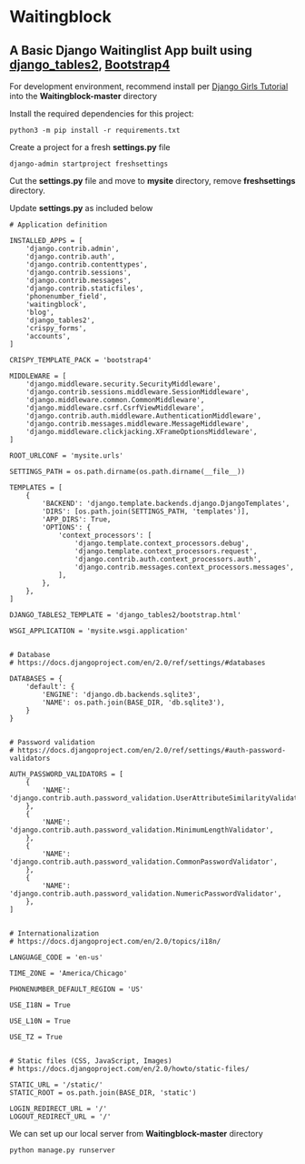 # Waitingblock
## A Basic Django Waitinglist App built using [django_tables2](https://github.com/jieter/django-tables2), [Bootstrap4](https://getbootstrap.com/)

For development environment, recommend install per [Django Girls Tutorial](https://tutorial.djangogirls.org/en/django_installation/) into the **Waitingblock-master** directory

Install the required dependencies for this project:

```
python3 -m pip install -r requirements.txt
```

Create a project for a fresh **settings.py** file
```
django-admin startproject freshsettings
```
Cut the **settings.py** file and move to **mysite** directory, remove **freshsettings** directory.

Update **settings.py** as included below
```
# Application definition

INSTALLED_APPS = [
    'django.contrib.admin',
    'django.contrib.auth',
    'django.contrib.contenttypes',
    'django.contrib.sessions',
    'django.contrib.messages',
    'django.contrib.staticfiles',
    'phonenumber_field',
    'waitingblock',
    'blog',
    'django_tables2',
    'crispy_forms',
    'accounts',
]

CRISPY_TEMPLATE_PACK = 'bootstrap4'

MIDDLEWARE = [
    'django.middleware.security.SecurityMiddleware',
    'django.contrib.sessions.middleware.SessionMiddleware',
    'django.middleware.common.CommonMiddleware',
    'django.middleware.csrf.CsrfViewMiddleware',
    'django.contrib.auth.middleware.AuthenticationMiddleware',
    'django.contrib.messages.middleware.MessageMiddleware',
    'django.middleware.clickjacking.XFrameOptionsMiddleware',
]

ROOT_URLCONF = 'mysite.urls'

SETTINGS_PATH = os.path.dirname(os.path.dirname(__file__))

TEMPLATES = [
    {
        'BACKEND': 'django.template.backends.django.DjangoTemplates',
        'DIRS': [os.path.join(SETTINGS_PATH, 'templates')],
        'APP_DIRS': True,
        'OPTIONS': {
            'context_processors': [
                'django.template.context_processors.debug',
                'django.template.context_processors.request',
                'django.contrib.auth.context_processors.auth',
                'django.contrib.messages.context_processors.messages',
            ],
        },
    },
]

DJANGO_TABLES2_TEMPLATE = 'django_tables2/bootstrap.html'

WSGI_APPLICATION = 'mysite.wsgi.application'


# Database
# https://docs.djangoproject.com/en/2.0/ref/settings/#databases

DATABASES = {
    'default': {
        'ENGINE': 'django.db.backends.sqlite3',
        'NAME': os.path.join(BASE_DIR, 'db.sqlite3'),
    }
}


# Password validation
# https://docs.djangoproject.com/en/2.0/ref/settings/#auth-password-validators

AUTH_PASSWORD_VALIDATORS = [
    {
        'NAME': 'django.contrib.auth.password_validation.UserAttributeSimilarityValidator',
    },
    {
        'NAME': 'django.contrib.auth.password_validation.MinimumLengthValidator',
    },
    {
        'NAME': 'django.contrib.auth.password_validation.CommonPasswordValidator',
    },
    {
        'NAME': 'django.contrib.auth.password_validation.NumericPasswordValidator',
    },
]


# Internationalization
# https://docs.djangoproject.com/en/2.0/topics/i18n/

LANGUAGE_CODE = 'en-us'

TIME_ZONE = 'America/Chicago'

PHONENUMBER_DEFAULT_REGION = 'US'

USE_I18N = True

USE_L10N = True

USE_TZ = True


# Static files (CSS, JavaScript, Images)
# https://docs.djangoproject.com/en/2.0/howto/static-files/

STATIC_URL = '/static/'
STATIC_ROOT = os.path.join(BASE_DIR, 'static')

LOGIN_REDIRECT_URL = '/'
LOGOUT_REDIRECT_URL = '/'

```
We can set up our local server from **Waitingblock-master** directory
```
python manage.py runserver
```
